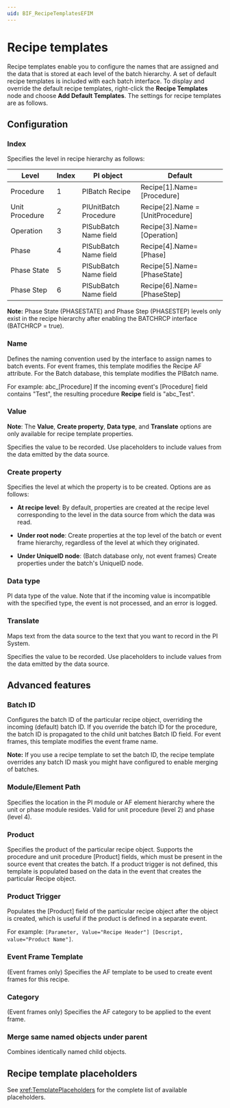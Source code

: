 ```yaml
---
uid: BIF_RecipeTemplatesEFIM
---
```


<!-- Mark Bishop 6/8/21: Modified batch framework topic. -->

# Recipe templates

<!-- Topic requires customization for specific interface -->

Recipe templates enable you to configure the names that are assigned and the data that is stored at each level of the batch hierarchy. A set of default recipe templates is included with each batch interface. To display and override the default recipe templates, right-click the **Recipe Templates** node and choose **Add Default Templates**. The settings for recipe templates are as follows.

## Configuration

### Index

Specifies the level in recipe hierarchy as follows:

| Level | Index | PI object | Default |
| ----- | ----- | --------- | ------- |
| Procedure | 1 | PIBatch Recipe | Recipe[1].Name=[Procedure] |
| Unit Procedure | 2 | PIUnitBatch Procedure | Recipe[2].Name = [UnitProcedure] |
| Operation | 3 | PISubBatch Name field | Recipe[3].Name=[Operation] |
| Phase | 4 | PISubBatch Name field | Recipe[4].Name=[Phase] |
|Phase State | 5 | PISubBatch Name field | Recipe[5].Name=[PhaseState] |
| Phase Step | 6 | PISubBatch Name field | Recipe[6].Name=[PhaseStep] |

**Note:** Phase State (PHASESTATE) and Phase Step (PHASESTEP) levels only exist in the recipe hierarchy after enabling the BATCHRCP interface (BATCHRCP = true).

### Name

Defines the naming convention used by the interface to assign names to batch events. For event frames, this template modifies the Recipe AF attribute. For the Batch database, this template modifies the PIBatch name.

For example: abc_[Procedure] If the incoming event's [Procedure] field contains "Test", the resulting procedure **Recipe** field is "abc_Test".

### Value

**Note**: The **Value**, **Create property**, **Data type**, and **Translate** options are only available for recipe template properties.
    
Specifies the value to be recorded. Use placeholders to include values from the data emitted by the data source. 

### Create property
    
Specifies the level at which the property is to be created. Options are as follows:

* **At recipe level**: By default, properties are created at the recipe level corresponding to the level in the data source from which the data was read.

* **Under root node**: Create properties at the top level of the batch or event frame hierarchy, regardless of the level at which they originated.

* **Under UniqueID node**: (Batch database only, not event frames) Create properties under the batch's UniqueID node.

### Data type
    
PI data type of the value. Note that if the incoming value is incompatible with the specified type, the event is not processed, and an error is logged. 

### Translate

Maps text from the data source to the text that you want to record in the PI System. 
    
Specifies the value to be recorded. Use placeholders to include values from the data emitted by the data source. 

## Advanced features

### Batch ID

Configures the batch ID of the particular recipe object, overriding the incoming (default) batch ID. If you override the batch ID for the procedure, the batch ID is propagated to the child unit batches Batch ID field. For event frames, this template modifies the event frame name.
        
**Note:** If you use a recipe template to set the batch ID, the recipe template overrides any batch ID mask you might have configured to enable merging of batches.

### Module/Element Path

Specifies the location in the PI module or AF element hierarchy where the unit or phase module resides. Valid for unit procedure (level 2) and phase (level 4). 

### Product

Specifies the product of the particular recipe object. Supports the procedure and unit procedure [Product] fields, which must be present in the source event that creates the batch. If a product trigger is not defined, this template is populated based on the data in the event that creates the particular Recipe object. 

### Product Trigger

Populates the [Product] field of the particular recipe object after the object is created, which is useful if the product is defined in a separate event.

For example: `[Parameter, Value="Recipe Header"] [Descript, value="Product Name"]`.

### Event Frame Template

(Event frames only) Specifies the AF template to be used to create event frames for this recipe. 

### Category

(Event frames only) Specifies the AF category to be applied to the event frame. 

### Merge same named objects under parent

Combines identically named child objects. 

<!-- Mark Bishop 6/8/21: Added content for ABB 800xA. -->

## Recipe template placeholders

See <xref:TemplatePlaceholders> for the complete list of available placeholders.
